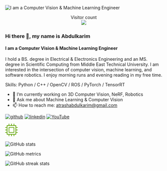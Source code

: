 ![I am a Computer Vision  & Machine Learning Engineer](https://raw.githubusercontent.com/sagar-viradiya/sagar-viradiya/master/resources/banner.png)

<p align="center"> 
  Visitor count<br>
  <img src="https://profile-counter.glitch.me/random-guest/count.svg" />
</p>

### Hi there 👋, my name is Abdulkarim
#### I am a Computer Vision  & Machine Learning Engineer

I hold a BS. degree in Electrical & Electronics Engineering and an MS. degree in Scientific Computing from Middle East Technical University. I am interested in the intersection of computer vision, machine learning, and software robotics. I enjoy morning runs and evening reading in my free time.

Skills: Python / C++ / OpenCV / ROS / PyTorch / TensorRT

- 🔭 I’m currently working on 3D Computer Vision, NeRF, Robotics 
- 💬 Ask me about Machine Learning & Computer Vision 
- 📫 How to reach me: atrashabdulkarim@gmail.com 


[<img src='https://cdn.jsdelivr.net/npm/simple-icons@3.0.1/icons/github.svg' alt='github' height='40'>](https://github.com/random-guest)  [<img src='https://cdn.jsdelivr.net/npm/simple-icons@3.0.1/icons/linkedin.svg' alt='linkedin' height='40'>](https://www.linkedin.com/in/abdulkarimatrash/)  [<img src='https://cdn.jsdelivr.net/npm/simple-icons@3.0.1/icons/youtube.svg' alt='YouTube' height='40'>](https://www.youtube.com/channel/UCiIDHkrjI8sqQsqAXH70AVw)  

<a href='https://docs.github.com/en/developers'><img src='https://raw.githubusercontent.com/acervenky/animated-github-badges/master/assets/devbadge.gif' width='40' height='40'></a> 

![GitHub stats](https://github-readme-stats.vercel.app/api?username=random-guest&show_icons=true)  

![GitHub metrics](https://metrics.lecoq.io/random-guest)  

![GitHub streak stats](https://streak-stats.demolab.com/?user=random-guest)  

